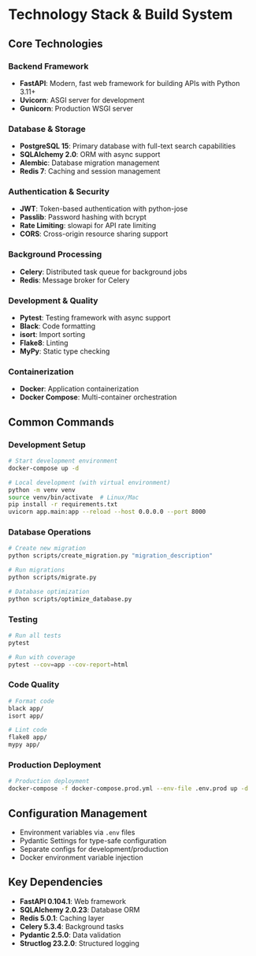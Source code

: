 # Technology Stack & Build System

## Core Technologies

### Backend Framework
- **FastAPI**: Modern, fast web framework for building APIs with Python 3.11+
- **Uvicorn**: ASGI server for development
- **Gunicorn**: Production WSGI server

### Database & Storage
- **PostgreSQL 15**: Primary database with full-text search capabilities
- **SQLAlchemy 2.0**: ORM with async support
- **Alembic**: Database migration management
- **Redis 7**: Caching and session management

### Authentication & Security
- **JWT**: Token-based authentication with python-jose
- **Passlib**: Password hashing with bcrypt
- **Rate Limiting**: slowapi for API rate limiting
- **CORS**: Cross-origin resource sharing support

### Background Processing
- **Celery**: Distributed task queue for background jobs
- **Redis**: Message broker for Celery

### Development & Quality
- **Pytest**: Testing framework with async support
- **Black**: Code formatting
- **isort**: Import sorting
- **Flake8**: Linting
- **MyPy**: Static type checking

### Containerization
- **Docker**: Application containerization
- **Docker Compose**: Multi-container orchestration

## Common Commands

### Development Setup
```bash
# Start development environment
docker-compose up -d

# Local development (with virtual environment)
python -m venv venv
source venv/bin/activate  # Linux/Mac
pip install -r requirements.txt
uvicorn app.main:app --reload --host 0.0.0.0 --port 8000
```

### Database Operations
```bash
# Create new migration
python scripts/create_migration.py "migration_description"

# Run migrations
python scripts/migrate.py

# Database optimization
python scripts/optimize_database.py
```

### Testing
```bash
# Run all tests
pytest

# Run with coverage
pytest --cov=app --cov-report=html
```

### Code Quality
```bash
# Format code
black app/
isort app/

# Lint code
flake8 app/
mypy app/
```

### Production Deployment
```bash
# Production deployment
docker-compose -f docker-compose.prod.yml --env-file .env.prod up -d
```

## Configuration Management

- Environment variables via `.env` files
- Pydantic Settings for type-safe configuration
- Separate configs for development/production
- Docker environment variable injection

## Key Dependencies

- **FastAPI 0.104.1**: Web framework
- **SQLAlchemy 2.0.23**: Database ORM
- **Redis 5.0.1**: Caching layer
- **Celery 5.3.4**: Background tasks
- **Pydantic 2.5.0**: Data validation
- **Structlog 23.2.0**: Structured logging
